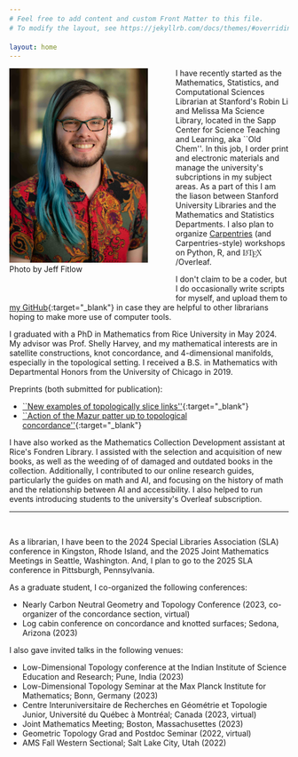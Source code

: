 ```yaml
---
# Feel free to add content and custom Front Matter to this file.
# To modify the layout, see https://jekyllrb.com/docs/themes/#overriding-theme-defaults

layout: home
---
```


<style>
  figure {
    float: left;
    margin: 0 50px 50px 0;
  }
</style>

<figure>
  <img src="assets/Headshot.jpg" alt="headshot" width="250">
  <figcaption>Photo by Jeff Fitlow</figcaption>
</figure>

<p>
I have recently started as the Mathematics, Statistics, and Computational Sciences Librarian at Stanford's Robin Li and Melissa Ma Science Library, located in the Sapp Center for Science Teaching and Learning, aka ``Old Chem''. In this job, I order print and electronic materials and manage the university's subcriptions in my subject areas. As a part of this I am the liason between Stanford University Libraries and the Mathematics and Statistics Departments. I also plan to organize <a href="https://carpentries.org">Carpentries</a> (and Carpentries-style) workshops on Python, R, and
<math display="inline" role="math" aria-lable="LaTeX">
    <mrow>
      <mtext>L</mtext>
      <mspace width="-0.35em" style="margin-left:-0.35em;"></mspace>
      <mpadded voffset="0.2em" style="padding:0.2em 0 0 0;">
        <mstyle scriptlevel="0" displaystyle="false">
          <mstyle scriptlevel="1" displaystyle="false">
            <mtext>A</mtext>
          </mstyle>
        </mstyle>
      </mpadded>
      <mspace width="-0.15em" style="margin-left:-0.15em;"></mspace>
      <mtext>T</mtext>
      <mspace width="-0.1667em" style="margin-left:-0.1667em;"></mspace>
      <mpadded voffset="-0.2155em" style="padding:0 0 0.2155em 0;">
        <mstyle scriptlevel="0" displaystyle="false">
          <mtext>E</mtext>
        </mstyle>
      </mpadded>
      <mspace width="-0.125em" style="margin-left:-0.125em;"></mspace>
      <mtext>X</mtext>
    </mrow>
  </math>/Overleaf.
</p>

I don't claim to be a coder, but I do occasionally write scripts for myself, and upload them to [my GitHub](https://github.com/amlaenxc){:target="_blank"} in case they are helpful to other librarians hoping to make more use of computer tools.

I graduated with a PhD in Mathematics from Rice University in May 2024. My advisor was Prof. Shelly Harvey, and my mathematical interests are in satellite constructions, knot concordance, and 4-dimensional manifolds, especially in the topological setting. I received a B.S. in Mathematics with Departmental Honors from the University of Chicago in 2019.

Preprints (both submitted for publication):

- [``New examples of topologically slice links''](https://arxiv.org/abs/2306.11594){:target="_blank"}
- [``Action of the Mazur patter up to topological concordance''](https://arxiv.org/abs/2212.13640){:target="_blank"}

I have also worked as the Mathematics Collection Development assistant at Rice's Fondren Library. I assisted with the selection and acquisition of new books, as well as the weeding of of damaged and outdated books in the collection. Additionally, I contributed to our online research guides, particularly the guides on math and AI, and focusing on the history of math and the relationship between AI and accessibility. I also helped to run events introducing students to the university's Overleaf subscription.

---
<br>

As a librarian, I have been to the 2024 Special Libraries Association (SLA) conference in Kingston, Rhode Island, and the 2025 Joint Mathematics Meetings in Seattle, Washington. And, I plan to go to the 2025 SLA conference in Pittsburgh, Pennsylvania.

As a graduate student, I co-organized the following conferences:

- Nearly Carbon Neutral Geometry and Topology Conference (2023, co-organizer of the concordance section, virtual)
- Log cabin conference on concordance and knotted surfaces; Sedona, Arizona (2023)

I also gave invited talks in the following venues:

- Low-Dimensional Topology conference at the Indian Institute of Science Education and Research; Pune, India (2023)
- Low-Dimensional Topology Seminar at the Max Planck Institute for Mathematics; Bonn, Germany (2023)
- Centre Interuniversitaire de Recherches en Ge&#769;ome&#769;trie et Topologie Junior, Universite&#769; du Que&#769;bec a&#768; Montre&#769;al; Canada (2023, virtual)
- Joint Mathematics Meeting; Boston, Massachusettes (2023)
- Geometric Topology Grad and Postdoc Seminar (2022, virtual)
- AMS Fall Western Sectional; Salt Lake City, Utah (2022)

